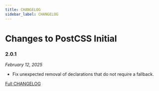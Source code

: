 ```yaml
---
title: CHANGELOG
sidebar_label: CHANGELOG
---
```

# Changes to PostCSS Initial

### 2.0.1

_February 12, 2025_

- Fix unexpected removal of declarations that do not require a fallback.

[Full CHANGELOG](https://github.com/csstools/postcss-plugins/tree/main/plugins/postcss-initial/CHANGELOG.md)

